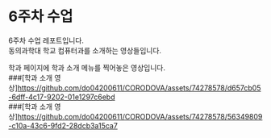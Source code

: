 # 6주차 수업<br>
6주차 수업 레포트입니다.<br>
동의과학대 학교 컴퓨터과를 소개하는 영상들입니다.<br>

학과 페이지에 학과 소개 메뉴를 찍어놓은 영상입니다.<br>
###[학과 소개 영상]https://github.com/do04200611/CORODOVA/assets/74278578/d657cb05-6dff-4c17-9202-01e1297c6ebd <br>
###[학과 소개 영상]https://github.com/do04200611/CORODOVA/assets/74278578/56349809-c10a-43c6-9fd2-28dcb3a15ca7

